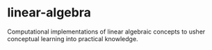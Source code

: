 linear-algebra
==============

Computational implementations of linear algebraic concepts to usher conceptual learning into practical knowledge.
